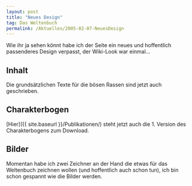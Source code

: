 ```yaml
---
layout: post
title: "Neues Design"
tag: Das Weltenbuch
permalink: /Aktuelles/2005-02-07-NeuesDesign
---
```


Wie ihr ja sehen könnt habe ich der Seite ein neues und hoffentlich passenderes Design verpasst, der Wiki-Look war einmal...

## Inhalt

Die grundsätzlichen Texte für die bösen Rassen sind jetzt auch geschrieben.

## Charakterbogen

[Hier]({{ site.baseurl }}/Publikationen/) steht jetzt auch die 1. Version des Charakterbogens zum Download.

## Bilder

Momentan habe ich zwei Zeichner an der Hand die etwas für das Weltenbuch zeichnen wollen (und hoffentlich auch schon tun), ich bin schon gespannt wie die Bilder werden.

